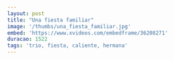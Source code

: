 ```yaml
---
layout: post
title: "Una fiesta familiar"
image: '/thumbs/una_fiesta_familiar.jpg'
embed: 'https://www.xvideos.com/embedframe/36208271'
duracao: 1522
tags: 'trio, fiesta, caliente, hermana'
---
```

